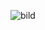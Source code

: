 ![bild](https://user-images.githubusercontent.com/73097587/158061881-18d17d35-9610-4fc9-9138-668b07b4d994.png)

